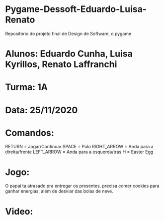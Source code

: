 # Pygame-Dessoft-Eduardo-Luisa-Renato
Repositório do projeto final de Design de Software, o pygame
# Alunos: Eduardo Cunha, Luisa Kyrillos, Renato Laffranchi
# Turma: 1A
# Data: 25/11/2020

# Comandos:
RETURN = Jogar/Continuar
SPACE = Pulo
RIGHT_ARROW = Anda para a direita/frente
LEFT_ARROW = Anda para a esquerda/trás
H = Easter Egg

# Jogo:
O papai ta atrasado pra entregar os presentes, precisa comer cookies para ganhar energias, além de desviar das bolas de neve.

# Video:

